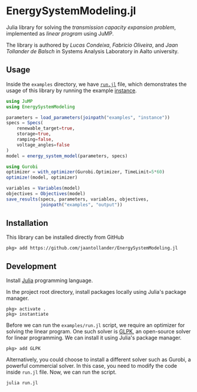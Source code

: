# EnergySystemModeling.jl
Julia library for solving the *transmission capacity expansion problem*, implemented as *linear program* using JuMP.

The library is authored by *Lucas Condeixa*, *Fabricio Oliveira*, and *Jaan Tollander de Balsch* in Systems Analysis Laboratory in Aalto university.


## Usage
Inside the `examples` directory, we have [`run.jl`](./examples/run.jl) file, which demonstrates the usage of this library by running the example [instance](./examples/instance).

```julia
using JuMP
using EnergySystemModeling

parameters = load_parameters(joinpath("examples", "instance"))
specs = Specs(
    renewable_target=true,
    storage=true,
    ramping=false,
    voltage_angles=false
)
model = energy_system_model(parameters, specs)

using Gurobi
optimizer = with_optimizer(Gurobi.Optimizer, TimeLimit=5*60)
optimize!(model, optimizer)

variables = Variables(model)
objectives = Objectives(model)
save_results(specs, parameters, variables, objectives,
             joinpath("examples", "output"))
```

## Installation
This library can be installed directly from GitHub
```
pkg> add https://github.com/jaantollander/EnergySystemModeling.jl
```


## Development
Install [Julia](https://julialang.org/) programming language.

In the project root directory, install packages locally using Julia's package manager.
```
pkg> activate .
pkg> instantiate
```

Before we can run the `examples/run.jl` script, we require an optimizer for solving the linear program. One such solver is [GLPK](https://github.com/JuliaOpt/GLPK.jl), an open-source solver for linear programming. We can install it using Julia's package manager.
```
pkg> add GLPK
```

Alternatively, you could choose to install a different solver such as Gurobi, a powerful commercial solver. In this case, you need to modify the code inside `run.jl` file. Now, we can run the script.
```bash
julia run.jl
```
